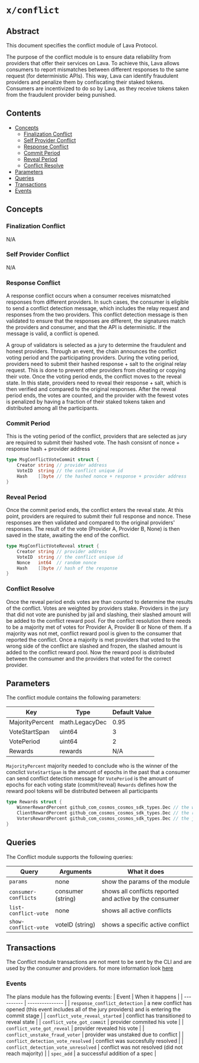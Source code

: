 # `x/conflict`

## Abstract

This document specifies the conflict module of Lava Protocol.

The purpose of the conflict module is to ensure data reliability from providers that offer their services on Lava. To achieve this, Lava allows consumers to report mismatches between different responses to the same request (for deterministic APIs). This way, Lava can identify fraudulent providers and penalize them by confiscating their staked tokens. Consumers are incentivized to do so by Lava, as they receive tokens taken from the fraudulent provider being punished.


## Contents
* [Concepts](#concepts)
    * [Finalization Conflict](#finalization-conflict)
    * [Self Provider Conflict](#self-provider-conflict)
    * [Response Conflict](#response-conflict)
    * [Commit Period](#commit-period)
    * [Reveal Period](#reveal-period)
    * [Conflict Resolve](#Conflict-Resolve)
* [Parameters](#parameters)
* [Queries](#queries)
* [Transactions](#transactions)
* [Events](#events)

## Concepts

### Finalization Conflict
N/A


### Self Provider Conflict
N/A


### Response Conflict
A response conflict occurs when a consumer receives mismatched responses from different providers. In such cases, the consumer is eligible to send a conflict detection message, which includes the relay request and responses from the two providers. This conflict detection message is then validated to ensure that the responses are different, the signatures match the providers and consumer, and that the API is deterministic. If the message is valid, a conflict is opened.

A group of validators is selected as a jury to determine the fraudulent and honest providers. Through an event, the chain announces the conflict voting period and the participating providers. During the voting period, providers need to submit their hashed response + salt to the original relay request. This is done to prevent other providers from cheating or copying their vote. Once the voting period ends, the conflict moves to the reveal state. In this state, providers need to reveal their response + salt, which is then verified and compared to the original responses. After the reveal period ends, the votes are counted, and the provider with the fewest votes is penalized by having a fraction of their staked tokens taken and distributed among all the participants.

### Commit Period

This is the voting period of the conflict, providers that are selected as jury are required to submit their hashed vote.
The hash consisnt of nonce + response hash + provider address

```go
type MsgConflictVoteCommit struct {
	Creator string // provider address
	VoteID  string // the conflict unique id
	Hash    []byte // the hashed nonce + response + provider address
}
```

### Reveal Period

Once the commit period ends, the conflict enters the reveal state. At this point, providers are required to submit their full response and nonce. These responses are then validated and compared to the original providers' responses. The result of the vote (Provider A, Provider B, None) is then saved in the state, awaiting the end of the conflict.

```go
type MsgConflictVoteReveal struct {
	Creator string // provider address
	VoteID  string // the conflict unique id
	Nonce   int64  // random nonce
	Hash    []byte // hash of the response
}
```

### Conflict Resolve

Once the reveal period ends votes are than counted to determine the results of the conflict. Votes are weighted by providers stake. 
Providers in the jury that did not vote are punished by jail and slashing, their slashed amount will be added to the conflict reward pool.
For the conflict resolution there needs to be a majority met of votes for Provider A, Provider B or None of them. 
If a majority was not met, conflict reward pool is given to the consumer that reported the conflict.
Once a majority is met providers that voted to the wrong side of the conflict are slashed and frozen, the slashed amount is added to the conflict reward pool.
Now the reward pool is distributed between the comsumer and the providers that voted for the correct provider.

## Parameters

The conflict module contains the following parameters:

| Key                                    | Type                    | Default Value    |
| -------------------------------------- | ----------------------- | -----------------|
| MajorityPercent                        | math.LegacyDec          | 0.95              |
| VoteStartSpan                              | uint64          | 3             |
| VotePeriod                       | uint64          | 2                |
| Rewards                        | rewards                  | N/A                |

`MajorityPercent` majority needed to conclude who is the winner of the conclict
`VoteStartSpan` is the amount of epochs in the past that a consumer can send conflict detection message for
`VotePeriod` is the amount of epochs for each voting state (commit/reveal)
`Rewards` defines how the reward pool tokens will be distributed between all participants

```go
type Rewards struct {
	WinnerRewardPercent github_com_cosmos_cosmos_sdk_types.Dec // the winnig provider of the conflict portion
	ClientRewardPercent github_com_cosmos_cosmos_sdk_types.Dec // the reporter of the conflict portion
	VotersRewardPercent github_com_cosmos_cosmos_sdk_types.Dec // the jury portion
}
```
## Queries

The Conflict module supports the following queries:

| Query             | Arguments         | What it does                                  |
| ----------        | ---------------   | ----------------------------------------------|
| `params`          | none              | show the params of the module                 |
| `consumer-conflicts` | consumer (string)              | shows all conflicts reported and active by the consumer         |
| `list-conflict-vote` | none           | shows all active conflicts                |
| `show-conflict-vote`       | voteID (string)           | shows a specific active conflict                             |

## Transactions

The Conflict module transactions are not ment to be sent by the CLI and are used by the consumer and providers.
for more information look [here](../../proto/lavanet/lava/conflict/tx.proto)

### Events

The plans module has the following events:
| Event             | When it happens       |
| ----------        | --------------- |
| `response_conflict_detection`        | a new conflict has opened (this event includes all of the jury providers) and is entering the commit stage  |
| `conflict_vote_reveal_started`        | conflict has transitioned to reveal state  |
| `conflict_vote_got_commit`        | provider commited his vote  |
| `conflict_vote_got_reveal`        | provider revealed his vote  |
| `conflict_unstake_fraud_voter`        | provider was unstaked due to conflict  |
| `conflict_detection_vote_resolved`        | conflict was succesfully resolved  |
| `conflict_detection_vote_unresolved`        | conflict was not resolved (did not reach majority)  |
| `spec_add`        | a successful addition of a spec  |
